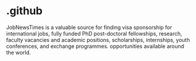 # .github
JobNewsTimes is a valuable source for finding visa sponsorship for international jobs, fully funded PhD post-doctoral fellowships, research, faculty vacancies and academic positions, scholarships, internships, youth conferences, and exchange programmes. opportunities available around the world. 
